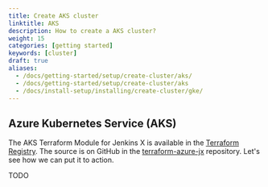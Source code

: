 ```yaml
---
title: Create AKS cluster
linktitle: AKS
description: How to create a AKS cluster?
weight: 15
categories: [getting started]
keywords: [cluster]
draft: true
aliases:
  - /docs/getting-started/setup/create-cluster/aks/
  - /docs/getting-started/setup/create-cluster/aks
  - /docs/install-setup/installing/create-cluster/gke/
---
```


## Azure Kubernetes Service (AKS)

The AKS Terraform Module for Jenkins X is available in the [Terraform Registry](https://registry.terraform.io/modules/jenkins-x/jx/azure).
The source is on GitHub in the [terraform-azure-jx](https://github.com/jenkins-x/terraform-azure-jx) repository.
Let's see how we can put it to action.

TODO
